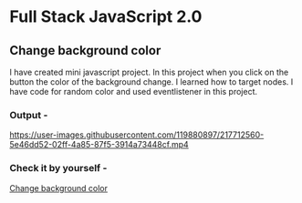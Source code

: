 # Full Stack JavaScript 2.0

## Change background color

I have created mini javascript project. In this project when you click on the button the color of the background change. I learned how to target nodes. I have code for random color and used eventlistener in this project. 



### Output -

https://user-images.githubusercontent.com/119880897/217712560-5e46dd52-02ff-4a85-87f5-3914a73448cf.mp4


### Check it by yourself -

[Change background color](https://rafeahmad-bg-color-js-project.netlify.app/)
